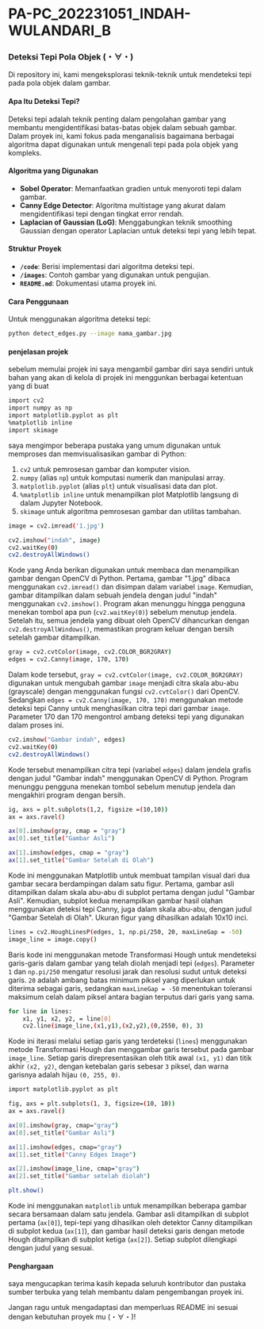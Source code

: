 # PA-PC_202231051_INDAH-WULANDARI_B
### Deteksi Tepi Pola Objek (⁠・⁠∀⁠・⁠)

Di repository ini, kami mengeksplorasi teknik-teknik untuk mendeteksi tepi pada pola objek dalam gambar.

#### Apa Itu Deteksi Tepi?
Deteksi tepi adalah teknik penting dalam pengolahan gambar yang membantu mengidentifikasi batas-batas objek dalam sebuah gambar. Dalam proyek ini, kami fokus pada menganalisis bagaimana berbagai algoritma dapat digunakan untuk mengenali tepi pada pola objek yang kompleks.

#### Algoritma yang Digunakan
- **Sobel Operator**: Memanfaatkan gradien untuk menyoroti tepi dalam gambar.
- **Canny Edge Detector**: Algoritma multistage yang akurat dalam mengidentifikasi tepi dengan tingkat error rendah.
- **Laplacian of Gaussian (LoG)**: Menggabungkan teknik smoothing Gaussian dengan operator Laplacian untuk deteksi tepi yang lebih tepat.

#### Struktur Proyek
- **`/code`**: Berisi implementasi dari algoritma deteksi tepi.
- **`/images`**: Contoh gambar yang digunakan untuk pengujian.
- **`README.md`**: Dokumentasi utama proyek ini.

#### Cara Penggunaan
Untuk menggunakan algoritma deteksi tepi:
```bash
python detect_edges.py --image nama_gambar.jpg
```
#### penjelasan projek
sebelum memulai projek ini saya mengambil gambar diri saya sendiri untuk bahan yang akan di kelola di projek ini menggunkan berbagai ketentuan yang di buat 
```bash
import cv2
import numpy as np
import matplotlib.pyplot as plt
%matplotlib inline
import skimage
```
saya mengimpor beberapa pustaka yang umum digunakan untuk memproses dan memvisualisasikan gambar di Python:
1. `cv2` untuk pemrosesan gambar dan komputer vision.
2. `numpy` (alias `np`) untuk komputasi numerik dan manipulasi array.
3. `matplotlib.pyplot` (alias `plt`) untuk visualisasi data dan plot.
4. `%matplotlib inline` untuk menampilkan plot Matplotlib langsung di dalam Jupyter Notebook.
5. `skimage` untuk algoritma pemrosesan gambar dan utilitas tambahan.
   
```bash
image = cv2.imread('1.jpg')

cv2.imshow("indah", image)
cv2.waitKey(0)
cv2.destroyAllWindows()
```
Kode yang Anda berikan digunakan untuk membaca dan menampilkan gambar dengan OpenCV di Python. Pertama, gambar "1.jpg" dibaca menggunakan `cv2.imread()` dan disimpan dalam variabel `image`. Kemudian, gambar ditampilkan dalam sebuah jendela dengan judul "indah" menggunakan `cv2.imshow()`. Program akan menunggu hingga pengguna menekan tombol apa pun (`cv2.waitKey(0)`) sebelum menutup jendela. Setelah itu, semua jendela yang dibuat oleh OpenCV dihancurkan dengan `cv2.destroyAllWindows()`, memastikan program keluar dengan bersih setelah gambar ditampilkan.

```bash
gray = cv2.cvtColor(image, cv2.COLOR_BGR2GRAY)
edges = cv2.Canny(image, 170, 170)
```
Dalam kode tersebut, `gray = cv2.cvtColor(image, cv2.COLOR_BGR2GRAY)` digunakan untuk mengubah gambar `image` menjadi citra skala abu-abu (grayscale) dengan menggunakan fungsi `cv2.cvtColor()` dari OpenCV. Sedangkan `edges = cv2.Canny(image, 170, 170)` menggunakan metode deteksi tepi Canny untuk menghasilkan citra tepi dari gambar `image`. Parameter 170 dan 170 mengontrol ambang deteksi tepi yang digunakan dalam proses ini.

```bash
cv2.imshow("Gambar indah", edges)
cv2.waitKey(0)
cv2.destroyAllWindows()
```
Kode tersebut menampilkan citra tepi (variabel `edges`) dalam jendela grafis dengan judul "Gambar indah" menggunakan OpenCV di Python. Program menunggu pengguna menekan tombol sebelum menutup jendela dan mengakhiri program dengan bersih.

```bash
ig, axs = plt.subplots(1,2, figsize =(10,10))
ax = axs.ravel()

ax[0].imshow(gray, cmap = "gray")
ax[0].set_title("Gambar Asli")

ax[1].imshow(edges, cmap = "gray")
ax[1].set_title("Gambar Setelah di Olah")
```
Kode ini menggunakan Matplotlib untuk membuat tampilan visual dari dua gambar secara berdampingan dalam satu figur. Pertama, gambar asli ditampilkan dalam skala abu-abu di subplot pertama dengan judul "Gambar Asli". Kemudian, subplot kedua menampilkan gambar hasil olahan menggunakan deteksi tepi Canny, juga dalam skala abu-abu, dengan judul "Gambar Setelah di Olah". Ukuran figur yang dihasilkan adalah 10x10 inci.

```bash
lines = cv2.HoughLinesP(edges, 1, np.pi/250, 20, maxLineGap = -50)
image_line = image.copy()
```
Baris kode ini menggunakan metode Transformasi Hough untuk mendeteksi garis-garis dalam gambar yang telah diolah menjadi tepi (`edges`). Parameter `1` dan `np.pi/250` mengatur resolusi jarak dan resolusi sudut untuk deteksi garis. `20` adalah ambang batas minimum piksel yang diperlukan untuk diterima sebagai garis, sedangkan `maxLineGap = -50` menentukan toleransi maksimum celah dalam piksel antara bagian terputus dari garis yang sama.

```bash
for line in lines:
    x1, y1, x2, y2, = line[0]
    cv2.line(image_line,(x1,y1),(x2,y2),(0,2550, 0), 3)
```
Kode ini iterasi melalui setiap garis yang terdeteksi (`lines`) menggunakan metode Transformasi Hough dan menggambar garis tersebut pada gambar `image_line`. Setiap garis direpresentasikan oleh titik awal `(x1, y1)` dan titik akhir `(x2, y2)`, dengan ketebalan garis sebesar `3` piksel, dan warna garisnya adalah hijau `(0, 255, 0)`.

```bash
import matplotlib.pyplot as plt

fig, axs = plt.subplots(1, 3, figsize=(10, 10))
ax = axs.ravel()

ax[0].imshow(gray, cmap="gray")
ax[0].set_title("Gambar Asli")

ax[1].imshow(edges, cmap="gray")
ax[1].set_title("Canny Edges Image")

ax[2].imshow(image_line, cmap="gray")
ax[2].set_title("Gambar setelah diolah")

plt.show()
```
Kode ini menggunakan `matplotlib` untuk menampilkan beberapa gambar secara bersamaan dalam satu jendela. Gambar asli ditampilkan di subplot pertama (`ax[0]`), tepi-tepi yang dihasilkan oleh detektor Canny ditampilkan di subplot kedua (`ax[1]`), dan gambar hasil deteksi garis dengan metode Hough ditampilkan di subplot ketiga (`ax[2]`). Setiap subplot dilengkapi dengan judul yang sesuai.

#### Penghargaan
saya  mengucapkan terima kasih kepada seluruh kontributor dan pustaka sumber terbuka yang telah membantu dalam pengembangan proyek ini.

Jangan ragu untuk mengadaptasi dan memperluas README ini sesuai dengan kebutuhan proyek mu (⁠・⁠∀⁠・⁠)!
